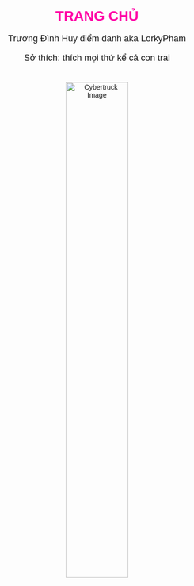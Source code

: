 <!DOCTYPE html>
<html lang="en">
<head>
    <meta charset="UTF-8">
    <meta name="viewport" content="width=device-width, initial-scale=1.0">
    <title>Trang Chủ</title>
    <style>
        body {
            font-family: Arial, sans-serif;
            text-align: center;
            margin: 0;
            padding: 0;
        }
        h1 {
            color: rgb(255, 0, 166) ;
            margin-top: 20px;
        }
        p {
            font-size: 18px;
            margin-top: 10px;
        }
        img {
            width: 50%;
            height: auto;
            margin-top: 20px;
        }
    </style>
</head>
<body>
    <h1>TRANG CHỦ</h1>
    <p>Trương Đình Huy điểm danh aka LorkyPham </p>
    <p> Sở thích: thích mọi thứ kể cả con trai </p>
    <img src="https://drive.google.com/file/d/1Y65VPLYrPMppGjHh0-HNplXdSeNhG34g/view?usp=sharing" alt="Cybertruck Image">
</body>
</html>

